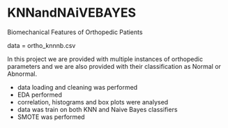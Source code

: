 # KNNandNAiVEBAYES
Biomechanical Features of Orthopedic Patients

data = ortho_knnnb.csv

In this project we are provided with multiple instances of orthopedic parameters and we are also provided with their classification as Normal or Abnormal.

- data loading and cleaning was performed
- EDA performed 
- correlation, histograms and box plots were analysed 
- data was train on both KNN and Naive Bayes classifiers
- SMOTE was performed
